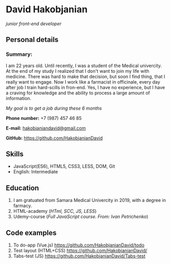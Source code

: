 # David Hakobjanian
*junior front-end developer*
## Personal details
### Summary:
I am 22 years old. Until recently, I was a student of the Medical univercity. At the end of my study I realized that I don't want to join my life with medicine. There was hard to make that decision, but soon I find thing, that I really want to engage. Now I work like a farmacist in officinale, every day after job I train hard-scills in fron-end. Yes, I have no experience, but I have a craving for knowledge and the ability to process a large amount of information.  
  
*My goal is to get a job during these 6 months*  
  
**Phone number:** +7 (987) 457 46 85  
  
**E-mail:**  <hakobjaniandavid@gmail.com>  
  
**GitHub:**  <https://github.com/HakobjanianDavid> 
## Skills  
- JavaScript(ES6), HTML5, CSS3, LESS, DOM, Git
- English: Intermediate

## Education
1. I am gratuated from Samara Medical Univercity in 2019, with a degree in farmacy.  
2. HTML-academy (*HTml, SCC, JS, LESS*)
3. Udemy-course (*Full JavaScript course. From: Ivan Petrichenko*)

## Code examples
1. To do-app (Vue.js) <https://github.com/HakobjanianDavid/todo>
2. Test layout (HTML+CSS) <https://github.com/HakobjanianDavid/>
3. Tabs-test (JS) <https://github.com/HakobjanianDavid/Tabs-test>